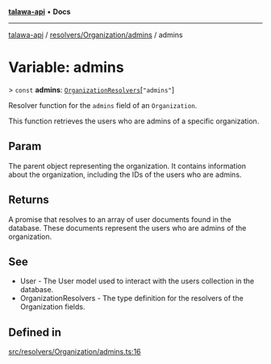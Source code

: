 [**talawa-api**](../../../../README.md) • **Docs**

***

[talawa-api](../../../../modules.md) / [resolvers/Organization/admins](../README.md) / admins

# Variable: admins

\> `const` **admins**: [`OrganizationResolvers`](../../../../types/generatedGraphQLTypes/type-aliases/OrganizationResolvers.md)\[`"admins"`\]

Resolver function for the `admins` field of an `Organization`.

This function retrieves the users who are admins of a specific organization.

## Param

The parent object representing the organization. It contains information about the organization, including the IDs of the users who are admins.

## Returns

A promise that resolves to an array of user documents found in the database. These documents represent the users who are admins of the organization.

## See

 - User - The User model used to interact with the users collection in the database.
 - OrganizationResolvers - The type definition for the resolvers of the Organization fields.

## Defined in

[src/resolvers/Organization/admins.ts:16](https://github.com/PalisadoesFoundation/talawa-api/blob/f1c816bca43cc03a8c1bd303394e2550a50db017/src/resolvers/Organization/admins.ts#L16)
